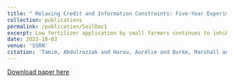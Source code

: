 ```yaml
---
title: " Relaxing Credit and Information Constraints: Five-Year Experimental Evidence from Tanzanian Agriculture"
collection: publications
permalink: /publication/SoilDoc1
excerpt: Low fertilizer application by small farmers continues to inhibit crop yields around the world. The reasons behind low application rates continue to be debated. We study the longer-term outcomes of a field experiment which focused on increasing fertilizer use. The original experiment showed that plot-specific fertilizer recommendations combined with a subsidy increase amounts of applied fertilizer and maize yields relative to either intervention alone. We show that these effects dissipate once the subsidy is discontinued. Our results indicate that ability to pay for fertilizer continues to limit fertilizer use even when farmers have information about appropriate fertilizer types and amounts, and even after farmers have learned that fertilizer use is profitable.
date: 2022-10-03
venue: 'SSRN'
citation: 'Tamim, Abdulrazzak and Harou, Aurélie and Burke, Marshall and Lobell, David and Madajewicz, Malgosia and Magomba, Christopher and Michelson, Hope and Palm, Cheryl and Xue, Jiani, Relaxing Credit and Information Constraints: Five-Year Experimental Evidence from Tanzanian Agriculture.'
---
```

[Download paper here](http://dx.doi.org/10.2139/ssrn.4252535)
